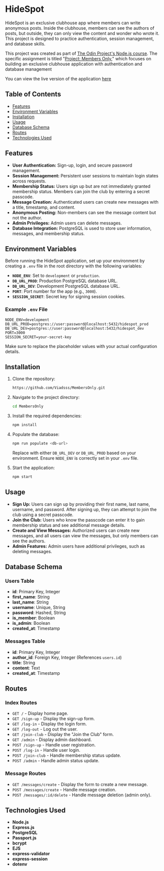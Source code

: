 # HideSpot

HideSpot is an exclusive clubhouse app where members can write anonymous posts. Inside the clubhouse, members can see the authors of posts, but outside, they can only view the content and wonder who wrote it. This project is designed to practice authentication, session management, and database skills.

This project was created as part of [The Odin Project's Node.js course](https://www.theodinproject.com/paths/full-stack-javascript/courses/nodejs). The specific assignment is titled "[Project: Members Only](https://www.theodinproject.com/lessons/node-path-nodejs-members-only)," which focuses on building an exclusive clubhouse application with authentication and database management

You can view the live version of the application [here](https://hidespot.up.railway.app/)

## Table of Contents

- [Features](#features)
- [Environment Variables](#environment-variables)
- [Installation](#installation)
- [Usage](#usage)
- [Database Schema](#database-schema)
- [Routes](#routes)
- [Technologies Used](#technologies-used)

## Features

- **User Authentication:** Sign-up, login, and secure password management.
- **Session Management:** Persistent user sessions to maintain login states across requests.
- **Membership Status:** Users sign up but are not immediately granted membership status. Members can join the club by entering a secret passcode.
- **Message Creation:** Authenticated users can create new messages with a title, timestamp, and content.
- **Anonymous Posting:** Non-members can see the message content but not the author.
- **Admin Privileges:** Admin users can delete messages.
- **Database Integration:** PostgreSQL is used to store user information, messages, and membership status.

## Environment Variables

Before running the HideSpot application, set up your environment by creating a `.env` file in the root directory with the following variables:

- **`NODE_ENV`**: Set to `development` or `production`.
- **`DB_URL_PROD`**: Production PostgreSQL database URL.
- **`DB_URL_DEV`**: Development PostgreSQL database URL.
- **`PORT`**: Port number for the app (e.g., `3000`).
- **`SESSION_SECRET`**: Secret key for signing session cookies.

### Example `.env` File

```plaintext
NODE_ENV=development
DB_URL_PROD=postgres://user:password@localhost:5432/hidespot_prod
DB_URL_DEV=postgres://user:password@localhost:5432/hidespot_dev
PORT=3000
SESSION_SECRET=your-secret-key
```

Make sure to replace the placeholder values with your actual configuration details.

## Installation

1. Clone the repository:
   ```bash
   https://github.com/Viadsss/MembersOnly.git
   ```
2. Navigate to the project directory:
   ```bash
   cd MembersOnly
   ```
3. Install the required dependencies:

   ```bash
   npm install
   ```

4. Populate the database:

   ```bash
   npm run populate <db-url>
   ```

   Replace <db-url> with either `DB_URL_DEV` or `DB_URL_PROD` based on your environment. Ensure `NODE_ENV` is correctly set in your `.env` file.

5. Start the application:
   ```bash
   npm start
   ```

## Usage

- **Sign Up:** Users can sign up by providing their first name, last name, username, and password. After signing up, they can attempt to join the club using a secret passcode.
- **Join the Club:** Users who know the passcode can enter it to gain membership status and see additional message details.
- **Create and View Messages:** Authorized users can create new messages, and all users can view the messages, but only members can see the authors.
- **Admin Features:** Admin users have additional privileges, such as deleting messages.

## Database Schema

### Users Table

- **id**: Primary Key, Integer
- **first_name**: String
- **last_name**: String
- **username**: Unique, String
- **password**: Hashed, String
- **is_member**: Boolean
- **is_admin**: Boolean
- **created_at**: Timestamp

### Messages Table

- **id**: Primary Key, Integer
- **author_id**: Foreign Key, Integer (References `users.id`)
- **title**: String
- **content**: Text
- **created_at**: Timestamp

## Routes

### Index Routes

- `GET /` - Display home page.
- `GET /sign-up` - Display the sign-up form.
- `GET /log-in` - Display the login form.
- `GET /log-out` - Log out the user.
- `GET /join-club` - Display the "Join the Club" form.
- `GET /admin` - Display admin dashboard.
- `POST /sign-up` - Handle user registration.
- `POST /log-in` - Handle user login.
- `POST /join-club` - Handle membership status update.
- `POST /admin` - Handle admin status update.

### Message Routes

- `GET /messages/create` - Display the form to create a new message.
- `POST /messages/create` - Handle message creation.
- `POST /messages/:id/delete` - Handle message deletion (admin only).

## Technologies Used

- **Node.js**
- **Express.js**
- **PostgreSQL**
- **Passport.js**
- **bcrypt**
- **EJS**
- **express-validator**
- **express-session**
- **dotenv**
